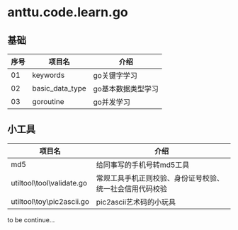 # anttu.code.learn.go
## 基础
|序号|项目名|介绍|
|--|--|--|
| 01 | keywords | go关键字学习 |
| 02 | basic_data_type | go基本数据类型学习 |
| 03 | goroutine | go并发学习 |

## 小工具
|项目名|介绍|
|--|--|
| md5 | 给同事写的手机号转md5工具 |
| utiltool\tool\validate.go | 常规工具手机正则校验、身份证号校验、统一社会信用代码校验 |
| utiltool\toy\pic2ascii.go | pic2ascii艺术码的小玩具 |

to be continue...
